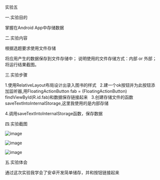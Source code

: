 实验五

一.实验目的

掌握在Android App中存储数据

二.实验内容

根据选题要求使用文件存储

将应用产生的数据保存到文件存储中；
说明使用的文件存储方式：内部 or 外部；
将运行结果截图。

三.实验步骤

1.使用RelativeLayout布局设计出录入图书的样式
 
2.建一个ok按钮并为此按钮添加监听器,用FloatingActionButton fab = (FloatingActionButton) findViewById(R.id.fab)和数据保存链接起来
 
3.创建存储文件的函数saveTextIntoInternalStorage,这里我使用的是内部存储

4.调用saveTextIntoInternalStorage函数，保存数据 


四.实验截图

![image](https://github.com/hejianwens/android-labs-2018/blob/master/Soft1614080902305/shiyan5/tupian1%20.png?raw=true) 

![image](https://github.com/hejianwens/android-labs-2018/blob/master/Soft1614080902305/shiyan5/tupian2%20.png?raw=true)

![image](https://github.com/hejianwens/android-labs-2018/blob/master/Soft1614080902305/shiyan5/tupian3.png?raw=true)

五.实验体会

通过这次实验我学会了安卓开发简单储存，并和按钮链接起来
